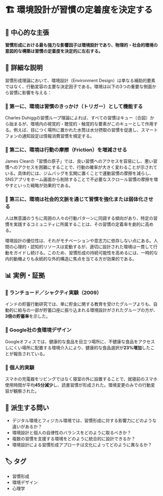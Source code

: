 # 🏗️ 環境設計が習慣の定着度を決定する

## 🎯 中心的な主張

**習慣形成における最も強力な影響因子は環境設計であり、物理的・社会的環境の意図的な構築は習慣の定着度を決定的に左右する。**

## 📖 詳細な説明

習慣形成理論において、環境設計（Environment Design）は単なる補助的要素ではなく、行動変容の主要な決定因子である。環境は以下の3つの重要な側面から習慣に影響を与える：

### 🔴 第一に、環境は習慣のきっかけ（トリガー）として機能する

Charles Duhiggの習慣ループ理論によれば、すべての習慣はキュー（合図）から始まるが、環境内の視覚的・聴覚的・触覚的な要素がこのキューとして作用する。例えば、目につく場所に置かれた水筒は水分摂取の習慣を促進し、スマートフォンの通知設定は情報消費習慣を規定する。

### 🔵 第二に、環境は行動の摩擦（Friction）を増減させる

James Clearの「習慣の原子」では、良い習慣へのアクセスを容易にし、悪い習慣へのアクセスを困難にすることで、行動の確率が大きく変わることが示されている。具体的には、ジムバッグを玄関に置くことで運動習慣の摩擦を減らし、SNSアプリをホーム画面から削除することで不必要なスクロール習慣の摩擦を増やすといった戦略が効果的である。

### 🔶 第三に、環境は社会的文脈を通じて習慣を強化または弱体化させる

人は無意識のうちに周囲の人々の行動パターンに同調する傾向があり、特定の習慣を実践するコミュニティに所属することは、その習慣の定着率を劇的に高める。

環境設計の優位性は、それがモチベーションや意志力に依存しない点にある。人間の心理的・認知的リソースは変動するが、適切に設計された環境は一貫して行動をガイドし続ける。このため、習慣形成の持続可能性を高めるには、一時的な内的動機よりも永続的な外的構造に焦点を当てる方が効果的である。

## 📊 実例・証拠

### 🏦 ランチョード／シャクティ実験（2009）

インドの貯蓄行動研究では、単に貯金に関する教育を受けたグループよりも、自動的に給与の一部が貯蓄口座に振り込まれる環境設計がされたグループの方が、**3倍の貯蓄率**を示した。

### 🍎 Google社の食環境デザイン

Googleオフィスでは、健康的な食品を目立つ場所に、不健康な食品をアクセスしにくい場所に配置する環境介入により、健康的な食品選択が**23%増加**したことが報告されている。

### 📱 個人的実験

スマホの充電器をリビングではなく寝室の外に設置することで、就寝前のスマホ使用時間が平均**45分減少**し、読書習慣が形成された。環境変更のみでの行動変容が観察された。

## 🤔 派生する問い

- デジタル環境とフィジカル環境では、習慣形成に対する影響力にどのような違いがあるか？
- 環境設計と個人の自律性のバランスをどのように取るべきか？
- 複数の習慣を支援する環境をどのように統合的に設計できるか？
- 環境設計による習慣形成アプローチは文化によってどのように異なるか？

## 🏷️ タグ

- 習慣形成
- 環境デザイン
- 心理学
